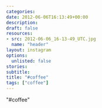 ```yaml
---
categories:
date: 2012-06-06T16:13:49+00:00
description:
draft: false
resources:
- src: 2012-06-06_16-13-49_UTC.jpg
  name: "header"
layout: instagram
options:
  unlisted: false
stories:
subtitle:
title: "#coffee"
tags: ["coffee"]
---
```


"#coffee"
